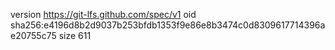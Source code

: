 version https://git-lfs.github.com/spec/v1
oid sha256:e4196d8b2d9037b253bfdb1353f9e86e8b3474c0d8309617714396ae20755c75
size 611
